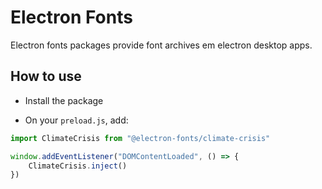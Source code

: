 # Electron Fonts

Electron fonts packages provide font archives em electron desktop apps.

## How to use

* Install the package

* On your `preload.js`, add:

```ts
import ClimateCrisis from "@electron-fonts/climate-crisis"

window.addEventListener("DOMContentLoaded", () => {
    ClimateCrisis.inject()
})
```